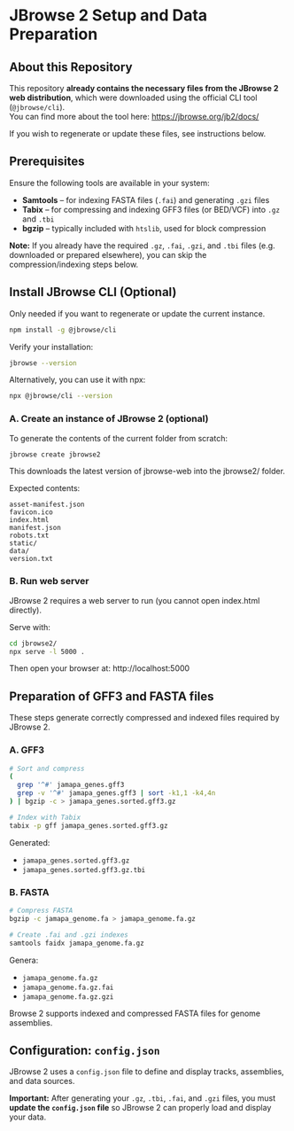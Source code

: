 # JBrowse 2 Setup and Data Preparation

## About this Repository

This repository **already contains the necessary files from the JBrowse 2 web distribution**, which were downloaded using the official CLI tool (`@jbrowse/cli`).  
You can find more about the tool here: https://jbrowse.org/jb2/docs/

If you wish to regenerate or update these files, see instructions below.

## Prerequisites

Ensure the following tools are available in your system:

- **Samtools** – for indexing FASTA files (`.fai`) and generating `.gzi` files
- **Tabix** – for compressing and indexing GFF3 files (or BED/VCF) into `.gz` and `.tbi`
- **bgzip** – typically included with `htslib`, used for block compression

**Note:** If you already have the required `.gz`, `.fai`, `.gzi`, and `.tbi` files (e.g. downloaded or prepared elsewhere), you can skip the compression/indexing steps below.

## Install JBrowse CLI (Optional)

Only needed if you want to regenerate or update the current instance.

```bash
npm install -g @jbrowse/cli
```

Verify your installation:

```bash
jbrowse --version
```

Alternatively, you can use it with npx:

```bash
npx @jbrowse/cli --version
```

### A. Create an instance of JBrowse 2 (optional)

To generate the contents of the current folder from scratch:

```bash
jbrowse create jbrowse2
```

This downloads the latest version of jbrowse-web into the jbrowse2/ folder.

Expected contents:

```
asset-manifest.json
favicon.ico
index.html
manifest.json
robots.txt
static/
data/
version.txt
```

### B. Run web server

JBrowse 2 requires a web server to run (you cannot open index.html directly).

Serve with:

```bash
cd jbrowse2/
npx serve -l 5000 .
```

Then open your browser at: http://localhost:5000

## Preparation of GFF3 and FASTA files

These steps generate correctly compressed and indexed files required by JBrowse 2.

### A. GFF3

```bash
# Sort and compress
(
  grep '^#' jamapa_genes.gff3
  grep -v '^#' jamapa_genes.gff3 | sort -k1,1 -k4,4n
) | bgzip -c > jamapa_genes.sorted.gff3.gz

# Index with Tabix
tabix -p gff jamapa_genes.sorted.gff3.gz

```

Generated:

- `jamapa_genes.sorted.gff3.gz`
- `jamapa_genes.sorted.gff3.gz.tbi`

### B. FASTA

```bash
# Compress FASTA
bgzip -c jamapa_genome.fa > jamapa_genome.fa.gz

# Create .fai and .gzi indexes
samtools faidx jamapa_genome.fa.gz

```

Genera:

- `jamapa_genome.fa.gz`
- `jamapa_genome.fa.gz.fai`
- `jamapa_genome.fa.gz.gzi`

Browse 2 supports indexed and compressed FASTA files for genome assemblies.

## Configuration: `config.json`

JBrowse 2 uses a `config.json` file to define and display tracks, assemblies, and data sources.

**Important:** After generating your `.gz`, `.tbi`, `.fai`, and `.gzi` files, you must **update the `config.json` file** so JBrowse 2 can properly load and display your data.
